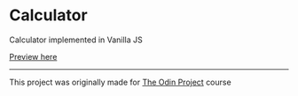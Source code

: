 # Calculator
Calculator implemented in Vanilla JS

[Preview here](https://tamarutaca.github.io/calculator/)

---
This project was originally made for [The Odin Project](https://www.theodinproject.com/) course

